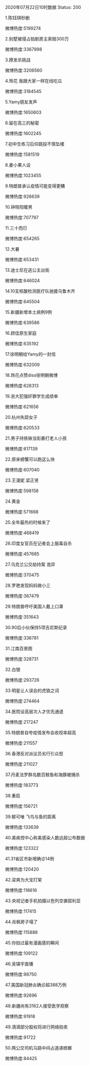 2020年07月22日10时数据
Status: 200

1.陈钰琪秒删

微博热度:5199274

2.别墅被侵占拍剧房主索赔300万

微博热度:3367998

3.撩发杀挑战

微博热度:3206560

4.玲花 我跟大家一样在线吃瓜

微博热度:3184545

5.Yamy朋友发声

微博热度:1650603

6.留在高三的秘密

微博热度:1602245

7.初中生练习后仰跳投不慎坠楼

微博热度:1581519

8.姜小果人设

微博热度:1023455

9.特朗普承认疫情可能变得更糟

微博热度:926639

10.钟晓阳暖男

微博热度:707797

11.三十而已

微博热度:654265

12.大暑

微博热度:653431

13.迪士尼在逃公主出街

微博热度:646024

14.10支核酸检测医疗队驰援乌鲁木齐

微博热度:645504

15.新疆新增本土病例9例

微博热度:639586

16.顾佳原生家庭

微博热度:635192

17.徐明朝给Yamy的一封信

微博热度:632009

18.玲花点赞diss徐明朝微博

微博热度:628313

19.浙大犯强奸罪学生成绩单

微博热度:621656

20.杭州失踪女子

微博热度:620533

21.男子持铁锹当街暴打老人小孩

微博热度:617139

22.原来螃蟹可以跑这么快

微博热度:607040

23.王漫妮 梁正贤

微博热度:598158

24.黄金

微博热度:571668

25.全年最热的时候来了

微博热度:468419

26.印度女官员在记者会上服毒自杀

微博热度:457685

27.乌克兰公交劫持案 诡异

微博热度:370475

28.罗艳发现妈妈做小三

微博热度:367479

29.特朗普呼吁美国人戴上口罩

微博热度:351643

30.90后小伙保持5项吉尼斯纪录

微博热度:336781

31.江南百景图

微博热度:328731

32.白银

微博热度:293726

33.明星让人误会的虎狼之词

微博热度:274464

34.医院设高层次人才优先通道

微博热度:217247

35.特朗普自夸疫情发布会收视率超高

微博热度:211557

36.香港反对派议员劣行引众怒

微博热度:211027

37.丹麦法罗群岛数百鲸鱼和海豚被捕杀

微博热度:183773

38.重启

微博热度:156721

39.郁可唯 飞鸟与鱼的距离

微博热度:133639

40.美疾控中心称美感染人数远超公布数据

微博热度:123322

41.31省区市新增确诊14例

微博热度:120420

42.梁爽为大宝打架

微博热度:118616

43.央视记者手机拍摄以色列空袭叙利亚

微博热度:117415

44.肖枫房子塌了

微博热度:115888

45.你拍过最有漫画感的瞬间

微博热度:109122

46.吴镇宇直播

微博热度:98750

47.美国新冠肺炎确诊超388万例

微博热度:92696

48.新疆尚有3162人接受医学观察

微博热度:91918

49.滴滴部分股权将进行网络拍卖

微博热度:91722

50.两公交司机马路中间占道递槟榔

微博热度:84425

